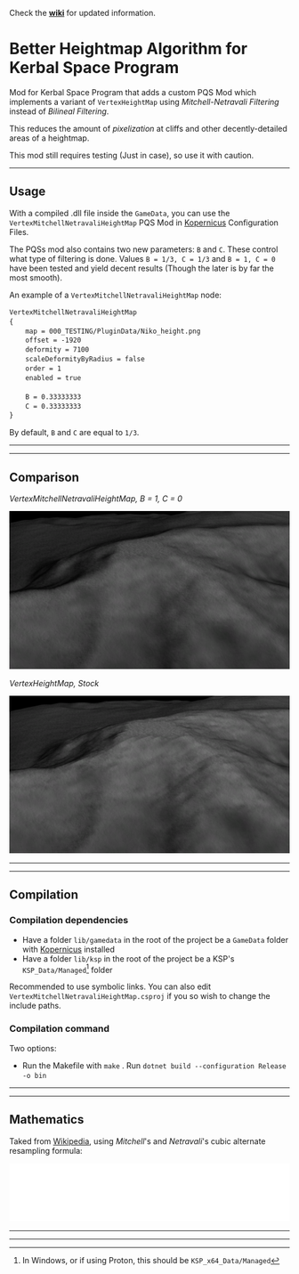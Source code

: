 Check the [**wiki**](https://github.com/pkmniako/Kopernicus_VertexMitchellNetravaliHeightMap/wiki) for updated information.

# Better Heightmap Algorithm for Kerbal Space Program

Mod for Kerbal Space Program that adds a custom PQS Mod which implements a variant of ``VertexHeightMap`` using _Mitchell-Netravali Filtering_ instead of _Bilineal Filtering_.

This reduces the amount of _pixelization_ at cliffs and other decently-detailed areas of a heightmap.

This mod still requires testing (Just in case), so use it with caution.

---

## Usage

With a compiled .dll file inside the ``GameData``, you can use the ``VertexMitchellNetravaliHeightMap`` PQS Mod in [Kopernicus](https://github.com/Kopernicus/Kopernicus) Configuration Files.

The PQSs mod also contains two new parameters: ``B`` and ``C``. These control what type of filtering is done. Values ``B = 1/3, C = 1/3`` and ``B = 1, C = 0`` have been tested and yield decent results (Though the later is by far the most smooth).

An example of a ``VertexMitchellNetravaliHeightMap`` node:

```default
VertexMitchellNetravaliHeightMap
{
	map = 000_TESTING/PluginData/Niko_height.png
	offset = -1920
	deformity = 7100
	scaleDeformityByRadius = false
	order = 1
	enabled = true

	B = 0.33333333
	C = 0.33333333
}
```

By default, ``B`` and ``C`` are equal to ``1/3``.

---
---

## Comparison

_VertexMitchellNetravaliHeightMap, B = 1, C = 0_

![](README_IMGs/comparison_B1_C0.png)

_VertexHeightMap, Stock_

![](README_IMGs/comparison_VertexHeightMap.png)

---
---

## Compilation

### Compilation dependencies

- Have a folder `lib/gamedata` in the root of the project be a `GameData` folder with [Kopernicus](https://github.com/Kopernicus/Kopernicus) installed
- Have a folder `lib/ksp` in the root of the project be a KSP's `KSP_Data/Managed`[^1] folder

Recommended to use symbolic links. You can also edit `VertexMitchellNetravaliHeightMap.csproj` if you so wish to change the include paths.

### Compilation command

Two options:
- Run the Makefile with `make`
. Run ``dotnet build --configuration Release -o bin``

---
---


## Mathematics

Taked from [Wikipedia](https://en.wikipedia.org/wiki/Mitchell%E2%80%93Netravali_filters), using _Mitchell_'s and _Netravali_'s cubic alternate resampling formula:

![Formula from Wikipedia](README_IMGs/formula1.png)

---
---

[^1]: In Windows, or if using Proton, this should be `KSP_x64_Data/Managed`